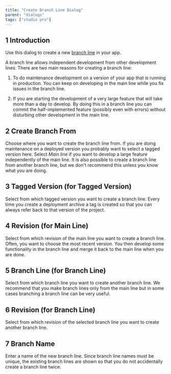 ```yaml
---
title: "Create Branch Line Dialog"
parent: "dialogs"
tags: ["studio pro"]
---
```


## 1 Introduction

Use this dialog to create a new [branch line](version-control#branches) in your app.

A branch line allows independent development from other development lines. There are two main reasons for creating a branch line:

1. To do maintenance development on a version of your app that is running in production. You can keep on developing in the main line while you fix issues in the branch line.

2. If you are starting the development of a very large feature that will take more than a day to develop. By doing this in a branch line you can commit the half-implemented feature (possibly even with errors) without disturbing other development in the main line.

## 2 Create Branch From

Choose where you want to create the branch line from. If you are doing maintenance on a deployed version you probably want to select a tagged version here. Select *Main line* if you want to develop a large feature independently of the main line. It is also possible to create a branch line from another branch line, but we don't recommend this unless you know what you are doing.

## 3 Tagged Version (for Tagged Version)

Select from which tagged version you want to create a branch line. Every time you create a deployment archive a tag is created so that you can always refer back to that version of the project.

## 4 Revision (for Main Line)

Select from which revision of the main line you want to create a branch line. Often, you want to choose the most recent version. You then develop some functionality in the branch line and merge it back to the main line when you are done.

## 5 Branch Line (for Branch Line)

Select from which branch line you want to create another branch line. We recommend that you make branch lines only from the main line but in some cases branching a branch line can be very useful.

## 6 Revision (for Branch Line)

Select from which revision of the selected branch line you want to create another branch line.

## 7 Branch Name

Enter a name of the new branch line. Since branch line names must be unique, the existing branch lines are shown so that you do not accidentally create a branch line twice.
